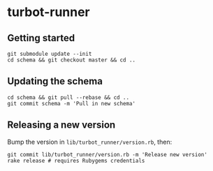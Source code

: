 # turbot-runner

## Getting started

    git submodule update --init
    cd schema && git checkout master && cd ..

## Updating the schema

    cd schema && git pull --rebase && cd ..
    git commit schema -m 'Pull in new schema'

## Releasing a new version

Bump the version in `lib/turbot_runner/version.rb`, then:

    git commit lib/turbot_runner/version.rb -m 'Release new version'
    rake release # requires Rubygems credentials